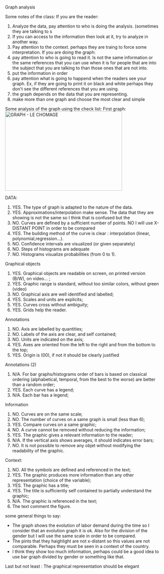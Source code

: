 Graph analysis 

Some notes of the class: 
If you are the reader:
  1. Analyze the data, pay attention to who is doing the analysis. (sometimes they are talking to s
  2. If you can access to the information then look at it, try to analyze in another way.
  3. Pay attention to the context. perhaps they are traing to force some interpretation.
If you are doing the graph:
  1. pay attention to who is going to read it. Is not the same information or the same references that you can use when it is for people that are into the subject that you are talking to than those ones that are not into.
  2. put the information in order
  3. pay attention what is going to happend when the readers see your graph. Ex, if they are going to print it on black and white perhaps they don't see the different references that you are using.
  4. the graph depends on the data that you are representing.
  5. make more than one graph and choose the most clear and simple

Some analysis of the graph using the check list:
First graph: 
<img width="382" height="258" alt="GRAPH  - LE CHOMAGE" src="https://github.com/user-attachments/assets/d933e82b-0334-4178-9d89-38cbda2699c3" />

DATA:
1. YES. The type of graph is adapted to the nature of the data. 
2. YES. Approximations/interpolation make sense. The data that they are showing is not the same so I think that is confused but the 
3. NO. Curves are defined by a sufficient number of points. NO I will use X-DISTANT POINT in order to be compared
4. YES. The building method of the curve is clear : interpolation (linear, polynomial,regression...). 
5. NO. Confidence intervals are visualized (or given separately)
6. NO. Steps of histograms are adequate
7. NO. Histograms visualize probabilities (from 0 to 1).

Graphical objects
1. YES. Graphical objects are readable on screen, on printed version (B/W), on video... ;
2. YES. Graphic range is standard, without too similar colors, without green (video) 
3. NO. Graphical axis are well identified and labelled;
4. YES. Scales and units are explicits;
5. YES. Curves cross without ambiguity;
6. YES. Grids help the reader.

Annotations
1. NO. Axis are labelled by quantities;
2. NO. Labels of the axis are clear, and self contained;
3. NO. Units are indicated on the axis;
4. YES. Axes are oriented from the left to the right and from the bottom to the top;
5. YES. Origin is (00), if not it should be clearly justified

Annotations (2)
1. N/A. For bar graphs/histograms order of bars is based on classical ordering (alphabetical, temporal, from the best to the worse) are better than a random order;
2. YES. Each curve has a legend;
3. N/A. Each bar has a legend;

 Information
1. NO. Curves are on the same scale;
2. NO. The number of curves on a same graph is small (less than 6);
3. YES. Compare curves on a same graphic;
4. NO. A curve cannot be removed without reducing the information;
5. YES. The graphic gives a relevant information to the reader;
6. N/A. If the vertical axis shows averages, it should indicates error bars;
7. NO. It is not possible to remove any objet without modifying the readability of the graphic.

Context:
1. NO. All the symbols are defined and referenced in the text;
2. YES. The graphic produces more information than any other representation (choice of the variable);
3. YES. The graphic has a title;
4. YES. The title is sufficiently self contained to partially understand the graphic;
5. N/A. The graphic is referenced in the text;
6. The text comment the figure.

some general things to say:
- The graph shows the evolution of labor demand during the time so I consider that an evolution graph it is ok. Also for the division of the gender but I will use the same scale in order to be compared. 
- The pints that they haighlight are not x-distant so this values are not comparable. Perhaps they must be seen in a context of the country. 
- I think they show too much information, perhaps could be a good idea to use bar graph divided by gender or something like that. 

 Last but not least : The graphical representation should be elegant
